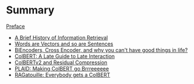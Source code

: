 # Summary

[Preface](./preface.md)
- [A Brief History of Information Retrieval](./history.md)
- [Words are Vectors and so are Sentences]()
- [BiEncoders, Cross Encoder, and why you can't have good things in life?]()
- [ColBERT: A Late Guide to Late Interaction]()
- [ColBERTv2 and Residual Compression]()
- [PLAID: Making ColBERT go Brrreeeeee]()
- [RAGatouille: Everybody gets a ColBERT]()